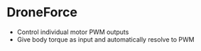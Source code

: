 # DroneForce

- Control individual motor PWM outputs
- Give body torque as input and automatically resolve to PWM
